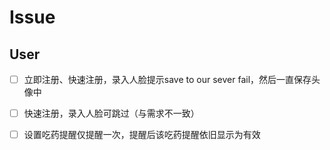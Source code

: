 # Issue

## User 

- [ ] 立即注册、快速注册，录入人脸提示save to our sever fail，然后一直保存头像中
- [ ] 快速注册，录入人脸可跳过（与需求不一致）
- [ ] 设置吃药提醒仅提醒一次，提醒后该吃药提醒依旧显示为有效

